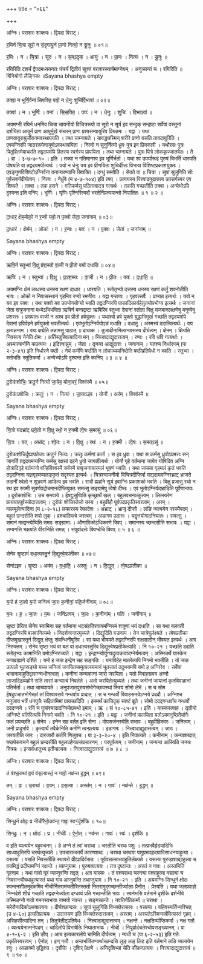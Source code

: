 +++
title = "०६६"

+++


अग्निः। पराशरः शाक्त्यः। द्विपदा विराट्।

र॒यिर्न चि॒त्रा सूरो॒ न सं॒दृगायु॒र्न प्रा॒णो नित्यो॒ न सू॒नुः ॥ ०१॥

र॒यिः । न । चि॒त्रा । सूरः॑ । न । स॒म्ऽदृक् । आयुः॑ । न । प्रा॒णः । नित्यः॑ । न । सू॒नुः ॥

रयिरिति दशर्चं द्वैपदमध्ययनतः पंचर्चं द्वितीयं सूक्तं पराशरस्यार्षमाग्नेयम् । अनुक्रान्तं च । रयिरिति ॥ विनियोगो लैङ्गिकः ॥Sayana bhashya empty

अग्निः। पराशरः शाक्त्यः। द्विपदा विराट्।

तक्वा॒ न भूर्णि॒र्वना॑ सिषक्ति॒ पयो॒ न धे॒नुः शुचि॑र्वि॒भावा॑ ॥ ०२॥

तक्वा॑ । न । भूर्णिः॑ । वना॑ । सि॒स॒क्ति॒ । पयः॑ । न । धे॒नुः । शुचिः॑ । वि॒भाऽवा॑ ॥

अयमग्नी रयिर्न धनमिव चित्रा चायनीयो विचित्ररूपो वा सूरो न सूर्य इव सन्दृक् सन्द्रष्टा सर्वेषां वस्तूनां दर्शयिता आयुर्न प्राण आयुर्मुखे संचरन् प्राणः प्रश्वसन्वायुरिव प्रियतमः । यद्वा । यथा प्राणवायुरायुर्जीवनमवस्थापयति । तथा चाम्नायते । यावद्ध्यस्मिन् शरीरे प्राणो वसति तावदायुरिति । एवमग्निरपि जाठररूपेणायुषोऽवस्थापयिता । नित्यो न सूनुर्नित्यो ध्रुवः पुत्र इव प्रियकारी । यथौरसः पुत्रः पितुर्हितमेवाचरति तद्वदयमपि हितस्य स्वर्गस्य प्रापयिता । तथा चाम्नायते । पुत्रः पित्रे लोककृज्जातवेदः । तै । ब्रा । ३-७-७-१० । इति । तक्वा न गतिमानश्व इव भूर्णिर्भर्ता । यथा श्व उपर्यारूढं पुरुषं बिभर्ति धारयति पोषयति वा तद्वदयमपीत्यर्थः । पयो न धेनुः पय इव प्रीणयिता शुचिर्दीप्तः विभावा विशिष्टप्रकाशयुक्तः । एवङ्गुणविशिष्टोऽग्निर्वना वनान्यरण्यानि सिषक्ति । दग्धुं समवैति । सेवते वा ॥ चित्रा । सुपां सुलुगिति सोः पूर्वसवर्णदीर्घत्वम् । नित्यः । नेर्ध्रुवे (म ४-७-१०४) इति त्यप् । प्रत्ययस्य पित्त्वादनुदात्तत्व उपसर्गस्वर एव शिष्यते । तक्वा । तक हसने । गतिकर्मसु पठितत्वादत्र गत्यर्थः । तकति गच्छतीति तक्वा । अन्येभोऽपि दृश्यन्त इति वनिप् । भूर्णिः । घृणिः पृश्निरित्यदौ भरतेर्निप्रत्ययान्तो निपातितः ॥ १ ॥ २ ॥

अग्निः। पराशरः शाक्त्यः। द्विपदा विराट्।

दा॒धार॒ क्षेम॒मोको॒ न र॒ण्वो यवो॒ न प॒क्वो जेता॒ जना॑नाम् ॥ ०३॥

दा॒धार॑ । क्षेम॑म् । ओकः॑ । न । र॒ण्वः । यवः॑ । न । प॒क्वः । जेता॑ । जना॑नाम् ॥

Sayana bhashya empty

अग्निः। पराशरः शाक्त्यः। द्विपदा विराट्।

ऋषि॒र्न स्तुभ्वा॑ वि॒क्षु प्र॑श॒स्तो वा॒जी न प्री॒तो वयो॑ दधाति ॥ ०४॥

ऋषिः॑ । न । स्तुभ्वा॑ । वि॒क्षु । प्र॒ऽश॒स्तः । वा॒जी । न । प्री॒तः । वयः॑ । द॒धा॒ति॒ ॥

अयमग्निः क्षेमं लब्धस्य धनस्य रक्षणं दाधार । धारयति । स्तोतृभ्यो दत्तस्य धनस्य रक्षणं कर्तुं शक्नोतीति भावः । ओको न निवासस्थानं गृहमिव रण्वो रमणीयः । यद्वा गन्तव्यः । गृहवत्सर्वैः । प्राप्यत इत्यर्थः । यवो न यव इव पक्वः । यथा पक्वो यव उपभोगयोग्यो भवति तद्वदग्निरपि पाकादिकार्यहेतुतयोपभोग्य इत्यर्थः । जनानां जेता शत्रुजनानां मध्येऽभिभविता ऋषिर्न मन्त्रद्रष्टा ऋषिरिव स्तुभ्वा देवानां स्तोता विक्षु यजमानलक्षणेषु मनुष्येषु प्रशस्तः । प्रख्यातः वाजी न अश्व इव प्रीतो हर्षयुक्तः । यथाश्वो हर्ष युक्तो युद्धाभिमुखं गच्छति तद्वदयमपि देवानां हविर्वहने हर्षयुक्तो भवतीत्यर्थः । एवंभूतोऽग्निर्वयोऽन्नं दधाति । दधातु । अस्मभ्यं ददात्वित्यर्थः । वय इत्यन्ननाम । वयः क्षद्मेति तन्नामसु पाठात् ॥ दाधाक । तुजादीनामित्यभ्यासस्य दीर्घत्वम् । क्षेमम् । क्षियति निवसत्य नेनेति क्षेमः । अर्तिस्तुस्वित्यादिना मन् । नित्त्वादाद्युदात्तत्वम् । रण्वः । रवि धवि गत्यर्थाः । अस्मात्कर्णणि कप्रत्ययः । इदित्त्वान्नुम् । जेता । तृनन्त आद्युदात्तः । जनानाम् । यतश्च निर्धारणम् (पा २-३-४१) इति निर्धारणे षष्ठी । नेयं कर्मणि षष्ठीति न लोकाव्ययनिष्ठेति षष्ठीप्रतिषेधो न भवति । स्तुभ्वा । स्तोभतिः स्तुतिकर्मा । अन्येभ्योऽपि दृश्यन्त इति क्वनिप् ॥ ३ ॥ ४ ॥

अग्निः। पराशरः शाक्त्यः। द्विपदा विराट्।

दु॒रोक॑शोचिः॒ क्रतु॒र्न नित्यो॑ जा॒येव॒ योना॒वरं॒ विश्व॑स्मै ॥ ०५॥

दु॒रोक॑ऽशोचिः । क्रतुः॑ । न । नित्यः॑ । जा॒याऽइ॑व । योनौ॑ । अर॑म् । विश्व॑स्मै ॥

Sayana bhashya empty

अग्निः। पराशरः शाक्त्यः। द्विपदा विराट्।

चि॒त्रो यदभ्रा॑ट् छ्वे॒तो न वि॒क्षु रथो॒ न रु॒क्मी त्वे॒षः स॒मत्सु॑ ॥ ०६॥

चि॒त्रः । यत् । अभ्रा॑ट् । श्वे॒तः । न । वि॒क्षु । रथः॑ । न । रु॒क्मी । त्वे॒षः । स॒मत्ऽसु॑ ॥

दुरोकशोचिर्दुष्प्रापतेजाः क्रतुर्न नित्यः । क्रतुः कर्मणां कर्ता । स इव ध्रुवः । यथा स कर्मसु ध्रुवोऽप्रमत्तः सन् जागर्ति तद्वदयमप्यग्निः कर्मसु रक्षसां दहने ध्रुवो जागर्तीत्यर्थः । योनौ गृहे वर्तमाना जायेव योषिदिव अग्नि होत्रादिगृहे वर्तमानो वन्हिर्विश्वस्मै सर्वस्मै यष्वृजनायारमलं भूषणं भवति । यथा जायया गृहमलं कृतं भवति तद्वदग्निना यज्ञगृहमप्यलङ्कृतं सद्दृश्यत इत्यर्थः । चित्रश्चायनीयो विचित्रदीप्तिर्वा यद्यदायमग्निरभ्राट् भ्राजते तदानीं श्वेतो न शुभ्रवर्ण आदित्य इव भवति । रात्रौ ह्यहनि सूर्य इवाग्निः प्रकाशको भवति । विक्षु प्रजासु रथो न रथ इव रुक्मी सुवर्णवद्रोचमानदीप्तियुक्तः समत्सु सङ्ग्रामेषु त्वेषो दीप्तः । एवं भूतोऽग्निर्यदभ्राडिति पूर्वेणान्वयः ॥ दुरोकशोचिः । उच समवाये । ईषद्दुःसुष्विति कृच्छ्रार्थे खल् । बहुलवचनात्कुत्वम् । लित्स्वरेण ष्रत्ययात्पूर्वस्योदात्तत्वम् । दुरोकं शोचिस्तेजो यस्य । बहुव्रीहौ पूर्वपदप्रकृतिस्वरत्वम् । अरम् । वालमूलेत्यादिना (म ८-२-१८) लकारस्य रेफादेशः । अभ्राट् । भ्राजृ दीप्तौ । लङि व्यत्ययेन परस्मैपदम् । बहुलं छन्दसीति शपो लुक् । व्रश्चादिषत्वे जश्त्वम् । अडागम उदात्तः । यद्वृत्तयोगादनिघातः । समत्सु । समानं माद्यन्त्येष्विति समदः सङ्ग्रामाः । औणादिकोऽधिकरणे क्विप् । समानस्य च्छन्दसीति सभावः । यद्वा । सम्यगत्ति भक्षयति वीरानिति समत् । संपूर्वादत्तेः क्विप्चेचि क्विप् ॥ ५ ॥ ६ ॥

अग्निः। पराशरः शाक्त्यः। द्विपदा विराट्।

सेने॑व सृ॒ष्टामं॑ दधा॒त्यस्तु॒र्न दि॒द्युत्त्वे॒षप्र॑तीका ॥ ०७॥

सेना॑ऽइव । सृ॒ष्टा । अम॑म् । द॒धा॒ति॒ । अस्तुः॑ । न । दि॒द्युत् । त्वे॒षऽप्र॑तीका ॥

Sayana bhashya empty

अग्निः। पराशरः शाक्त्यः। द्विपदा विराट्।

य॒मो ह॑ जा॒तो य॒मो जनि॑त्वं जा॒रः क॒नीनां॒ पति॒र्जनी॑नाम् ॥ ०८॥

य॒मः । ह॒ । जा॒तः । य॒मः । जनि॑ऽत्वम् । जा॒रः । क॒नीना॑म् । पतिः॑ । जनी॑नाम् ॥

सृष्टा प्रेरिता सेनेव स्वामिना सह वर्तमाना भटसंहतिरवायमग्निरमं शत्रूणां भयं दधाति । सा यथा बलवती तद्वदग्निरपि बलवानित्यर्थः । निदर्शनान्तरमुच्यते । दिद्युदिति वज्रनाम । तेन चात्रेषुर्लक्ष्यते । त्वेषप्रतीका दीप्तमुखास्तुर्न दिद्युत् क्षेप्तुः संबन्धिनीषुरिव । सा यथा भीषयते तद्वदग्निरपि राक्षसादीन् भीषयत इत्यर्थः । अत्र निरुक्तम् । सेनेव सृष्टा भयं वा बलं वा दधात्यस्तुरिव दिद्युत्त्वेषप्रतीकेत्यादि । नि १०-२१ । यच्छति ददाति स्तोतृभ्यः कामानिति यमोऽग्निरुच्यते । यद्वा । इन्द्राग्न्योर्युगपदुत्पन्नत्वादग्नेर्यमत्वम् । अस्मिन्नर्थे यास्केन मन्त्रब्राह्मणे दर्शिते । यमो ह जात इन्द्रेण सह सङ्गतिः । यमाविहेह मातरेत्यपि निगमो भवतीति । यो जात उत्पन्नो भूतसङ्घो यच्च जनित्वं जनयितव्यमुत्पत्स्यमानं भूतजातं तदुभयमपि यमो ह अग्निरेव । सर्वेषां भावानामाहुतिद्वाराग्न्यधीनत्वात् । कनीनां कन्यकानां जारो जरयिता । यतो विवाहसमय अग्नौ लाजादिद्रव्यहोमे सति तासां कन्यात्वं निवर्तते । अतो जरयितेत्युच्यते । तथा जनीनां जायानां कृतविवाहानां पतिर्भर्ता । तथा चाख्यायते । अनुपजातपुरुषसंभोगेच्छावस्थां स्त्रियं सोमो लेभे । स च सोम ईषदुपजातभोगेच्छां तां विश्वावसवे गन्धर्वाय प्रादात् । स च गन्धर्वो विवाहसमयेऽग्नये प्रददौ । अग्निश्च मनुजाय भर्त्रे धनपुत्रैः सहितामिमां प्रायच्छदिति । इममर्थं काचिदृक् स्पष्टं ब्रूते । सोमो ददद्गन्धर्वाय गन्धर्वो दददग्नये । रयिं च पुत्रांश्चादादग्निर्मह्यमथो इमाम् । ऋ । सं १०-८५-४१ । इति । यास्कस्त्वाह । तृतीयो अग्निष्टे पतिरित्यपि निगमो भवति । नि १०-२१ । इति । यद्वा । जनीनां पालयिता यतोऽयमनुष्ठितैर्यागैः फलं प्रयच्छति ॥ सेनेव । इनेन सह वर्तत इति सेना । वोपसर्जनस्येति सभावः । बहुव्रीहिस्वरः । जनित्वम् । जनी प्रादुर्भावे । कृत्यार्थे तवैकेनिति कर्मणि त्वन्प्रत्ययः । इडागमः । नित्त्वादाद्युदात्तत्वम् । जारः । जरयतीति जारः । दारजारौ कर्तरि णिलुक्च । पा ३-३-२०-४ । इति निपात्यते । कनीनाम् । कन्याशब्दात् षष्ठ्येकवचने बहुलं छन्दसीति बहुलग्रर्हणात्संप्रसारणम् । परपूर्वत्वम् । जनीनाम् । जन्यन्त आस्विति जनयः स्त्रियः । इन्सर्वधातुभ्य इतीन्प्रत्ययः । नित्त्वादाद्युदात्तत्वं ॥ ७ ॥ ८ ॥

अग्निः। पराशरः शाक्त्यः। द्विपदा विराट्।

तं व॑श्च॒राथा॑ व॒यं व॑स॒त्यास्तं॒ न गावो॒ नक्ष॑न्त इ॒द्धम् ॥ ०९॥

तम् । वः॒ । च॒राथा॑ । व॒यम् । व॒स॒त्या । अस्त॑म् । न । गावः॑ । नक्ष॑न्ते । इ॒द्धम् ॥

Sayana bhashya empty

अग्निः। पराशरः शाक्त्यः। द्विपदा विराट्।

सिन्धु॒र्न क्षोदः॒ प्र नीची॑रैनो॒न्नव॑न्त॒ गावः॒ स्व१॒॑र्दृशी॑के ॥ १०॥

सिन्धुः॒ । न । क्षोदः॑ । प्र । नीचीः॑ । ऐ॒नो॒त् । नव॑न्त । गावः॑ । स्वः॑ । दृशी॑के ॥

व इति व्यत्ययेन बहुवचनम् । हे अग्ने तं त्वां चराथा । चरतीति चरथः पशुः । तत्प्रभवैर्हृदयादिभिः साध्याहुतिरपि चरथेत्युच्यते । उपचारात्कार्ये कारणशब्दः । चराथा चरथया पशुप्रभवहृदयादिसाधनयाहुत्या । वसत्या । वसति निवसतीति स्थावरो व्रीह्यादिर्वसतः । पूर्ववत्तत्साध्याहुतिर्लक्ष्यते । वसत्या पुरुडाशाद्याहुत्या च वयमिद्धं प्रदीप्तमग्निं नक्षन्ते । व्याप्नुयाम । पुरुषव्यत्ययः । तत्र दृष्टान्तः । अस्तं न गावः । अस्तमिति गृहनाम । यथा गावो गृहं व्याप्नुवन्ति तद्वत् । अत्र यास्कः । तं वश्चराथा चरन्त्या पश्वाहुत्या वसत्या च निवसन्त्यौषधाहुत्यास्तं यथा गाव आप्नुवन्ति तथाप्नुयाम । नि १०-२१ । इति । अयमग्निः सिन्धुर्न क्षोदः स्यन्दनशीलमुदकमिव नीचीर्नितरामंचतीरितस्ततो नितरामुद्गच्छन्तीर्ज्वालाः प्रैनोत् । प्रेरयति । यथा जलप्रवाहो निम्नदेशे शीघ्रं गच्छति तद्वदग्नेर्ज्वाला दग्धव्यं प्रति गच्छन्तीति भावः । स्वर्नभसि वर्तमाने दृशीके दर्शनीये तस्मिन्नग्नौ गावो गमनस्वभावा रश्मयो नवन्त । सङ्गच्छन्ते । नवतिर्गतिकर्मा ॥ चराथा । चरेरौणादिकोऽथक्प्रत्ययः । दीर्घश्छान्दसः । सुपां सुलुगिति विभक्तेराकारः । वसत्या । वहिवस्यर्तिभ्यश्चित् (उ ४-६०) इत्यतिप्रत्ययः । उदात्तयण इति विभक्तेरुदात्तत्वम् । अस्तम् । अस्यतेऽस्मिन्सर्वमित्यस्तं गृहम् । असिहसीत्यादिना तन् । तितुत्रेतीट्प्रतिषेधः । नित्त्वादाद्युदात्तत्वम् । नक्षन्ते । नक्षतिर्व्याप्तिकर्मा । नक्ष गतौ । व्यत्ययेनात्मनेपदम् । चादिलोपे विभाषेतिः निघाताभावः । नीची । निपूर्वादंचतेश्चोपसङ्ख्यानम् । पा ४-१-६-२ । इति ङीप् । आच इत्यकारलोपे चामिति दीर्घत्वम् । न्यधी च (पा ६-२-५३) इति गतेः प्रकृतिस्वरत्वम् । ऐनोत् । इण् गतौ । अन्तर्भावितण्यर्थाच्छन्दसि लुङ् लङ् लिट इति वर्तमाने लङि व्यत्ययेन श्नुः । आडागमो वृद्धिश्च । दृशीके । दृशिर् प्रेक्षणे । अनिदृशिभ्यां चेति कीकन्प्रत्ययः । नित्त्यादाद्युदात्तत्वं ॥ ९ ॥ १० ॥